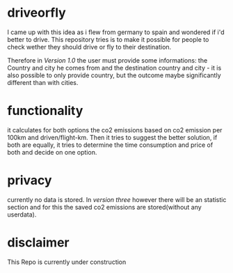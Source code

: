 # driveorfly
I came up with this idea as i flew from germany to spain and wondered if i'd better to drive. 
This repository tries is to make it possible for people to check wether they should drive or fly to their destination.

Therefore in *Version 1.0* the user must provide some informations:
the Country and city he comes from and the destination country and city - it is also possible to only provide country, but the outcome maybe significantly different than with cities. 

# functionality
it calculates for both options the co2 emissions based on co2 emission per 100km and driven/flight-km. Then it tries to suggest the better solution, if both are equally, it tries to determine the time consumption and price of both and decide on one option.

# privacy
currently no data is stored. In *version three* however there will be an statistic section and for this the saved co2 emissions are stored(without any userdata).

# disclaimer
This Repo is currently under construction
